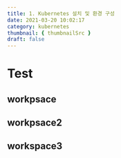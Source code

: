 ```yaml
---
title: 1. Kubernetes 설치 및 환경 구성
date: 2021-03-20 10:02:17
category: kubernetes
thumbnail: { thumbnailSrc }
draft: false
---
```


# Test
## workpsace
## workpsace2
## workspace3
